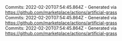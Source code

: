 Commits: 2022-02-20T07:54:45.864Z - Generated via https://github.com/marketplace/actions/artificial-grass
<br>
Commits: 2022-02-20T07:54:45.864Z - Generated via https://github.com/marketplace/actions/artificial-grass
<br>
Commits: 2022-02-20T07:54:45.864Z - Generated via https://github.com/marketplace/actions/artificial-grass
<br>

